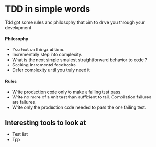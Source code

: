 # TDD in simple words
Tdd got some rules and philosophy that aim to drive you through your development
#### Philosophy
- You test on things at time.
- Incrementally step into complexity.
- What is the next simple smallest straightforward behavior to code ?
- Seeking Incremental feedbacks
- Defer complexity until you truly need it
#### Rules
- Write production code only to make a failing test pass. 
- Write no more of a unit test than sufficient to fail. Compilation failures
are failures.
- Write only the production code needed to pass the one failing test.

## Interesting tools to look at
- Test list
- Tpp